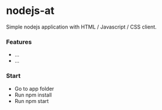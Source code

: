# nodejs-at

Simple nodejs application with HTML / Javascript / CSS client.

### Features

* ...
* ...

### Start

* Go to app folder
* Run npm install
* Run npm start
